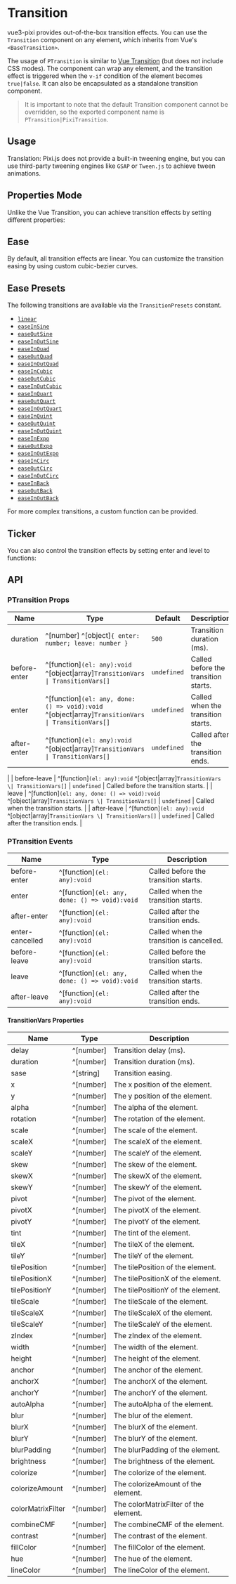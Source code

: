 # Transition

vue3-pixi provides out-of-the-box transition effects. You can use the `Transition` component on any element, which inherits from Vue's `<BaseTransition>`.

The usage of `PTransition` is similar to [Vue Transition](https://cn.vuejs.org/guide/built-ins/transition.html#javascript-hooks) (but does not include CSS modes). The component can wrap any element, and the transition effect is triggered when the `v-if` condition of the element becomes `true|false`. It can also be encapsulated as a standalone transition component.

> It is important to note that the default Transition component cannot be overridden, so the exported component name is `PTransition|PixiTransition`.

## Usage

Translation: Pixi.js does not provide a built-in tweening engine, but you can use third-party tweening engines like `GSAP` or `Tween.js` to achieve tween animations.

<demo src="./demo/transition.vue" :width="400" :expand="false" />

## Properties Mode

Unlike the Vue Transition, you can achieve transition effects by setting different properties:

<demo src="./demo/transition-properties.vue" :width="400" />


## Ease

By default, all transition effects are linear. You can customize the transition easing by using custom cubic-bezier curves.

<demo src="./demo/transition-ease-presets.vue" :width="400" />

## Ease Presets

The following transitions are available via the `TransitionPresets` constant.

- [`linear`](https://cubic-bezier.com/#0,0,1,1)
- [`easeInSine`](https://cubic-bezier.com/#.12,0,.39,0)
- [`easeOutSine`](https://cubic-bezier.com/#.61,1,.88,1)
- [`easeInOutSine`](https://cubic-bezier.com/#.37,0,.63,1)
- [`easeInQuad`](https://cubic-bezier.com/#.11,0,.5,0)
- [`easeOutQuad`](https://cubic-bezier.com/#.5,1,.89,1)
- [`easeInOutQuad`](https://cubic-bezier.com/#.45,0,.55,1)
- [`easeInCubic`](https://cubic-bezier.com/#.32,0,.67,0)
- [`easeOutCubic`](https://cubic-bezier.com/#.33,1,.68,1)
- [`easeInOutCubic`](https://cubic-bezier.com/#.65,0,.35,1)
- [`easeInQuart`](https://cubic-bezier.com/#.5,0,.75,0)
- [`easeOutQuart`](https://cubic-bezier.com/#.25,1,.5,1)
- [`easeInOutQuart`](https://cubic-bezier.com/#.76,0,.24,1)
- [`easeInQuint`](https://cubic-bezier.com/#.64,0,.78,0)
- [`easeOutQuint`](https://cubic-bezier.com/#.22,1,.36,1)
- [`easeInOutQuint`](https://cubic-bezier.com/#.83,0,.17,1)
- [`easeInExpo`](https://cubic-bezier.com/#.7,0,.84,0)
- [`easeOutExpo`](https://cubic-bezier.com/#.16,1,.3,1)
- [`easeInOutExpo`](https://cubic-bezier.com/#.87,0,.13,1)
- [`easeInCirc`](https://cubic-bezier.com/#.55,0,1,.45)
- [`easeOutCirc`](https://cubic-bezier.com/#0,.55,.45,1)
- [`easeInOutCirc`](https://cubic-bezier.com/#.85,0,.15,1)
- [`easeInBack`](https://cubic-bezier.com/#.36,0,.66,-.56)
- [`easeOutBack`](https://cubic-bezier.com/#.34,1.56,.64,1)
- [`easeInOutBack`](https://cubic-bezier.com/#.68,-.6,.32,1.6)

For more complex transitions, a custom function can be provided.

<demo src="./demo/transition-ease-custom.vue" :width="400" />

## Ticker

You can also control the transition effects by setting enter and level to functions:

<demo src="./demo/transition-ticker.vue" :width="400" />

## API

### PTransition Props

| Name | Type | Default | Description |
| ---- | ---- | ---- | ---- |
| duration | ^[number] ^[object]`{ enter: number; leave: number }` | `500` | Transition duration (ms). |
| before-enter | ^[function]`(el: any):void` ^[object\|array]`TransitionVars \| TransitionVars[]` | `undefined` | Called before the transition starts. |
| enter | ^[function]`(el: any, done: () => void):void` ^[object\|array]`TransitionVars \| TransitionVars[]` | `undefined` | Called when the transition starts. |
| after-enter | ^[function]`(el: any):void` ^[object\|array]`TransitionVars \| TransitionVars[]` | `undefined` | Called after the transition ends. |
| 
| before-leave | ^[function]`(el: any):void` ^[object\|array]`TransitionVars \| TransitionVars[]` | `undefined` | Called before the transition starts. |
| leave | ^[function]`(el: any, done: () => void):void` ^[object\|array]`TransitionVars \| TransitionVars[]` | `undefined` | Called when the transition starts. |
| after-leave | ^[function]`(el: any):void` ^[object\|array]`TransitionVars \| TransitionVars[]` | `undefined` | Called after the transition ends. |

### PTransition Events

| Name | Type | Description |
| ---- | ---- | ---- |
| before-enter | ^[function]`(el: any):void` | Called before the transition starts. |
| enter | ^[function]`(el: any, done: () => void):void` | Called when the transition starts. |
| after-enter | ^[function]`(el: any):void` | Called after the transition ends. |
| enter-cancelled | ^[function]`(el: any):void` | Called when the transition is cancelled. |
| before-leave | ^[function]`(el: any):void` | Called before the transition starts. |
| leave | ^[function]`(el: any, done: () => void):void` | Called when the transition starts. |
| after-leave | ^[function]`(el: any):void` | Called after the transition ends. |

#### TransitionVars Properties

| Name | Type | Description |
| ---- | ---- | ---- |
| delay | ^[number] | Transition delay (ms). |
| duration | ^[number] | Transition duration (ms). |
| sase | ^[string] | Transition easing. |
| x | ^[number] | The x position of the element. |
| y | ^[number] | The y position of the element. |
| alpha | ^[number] | The alpha of the element. |
| rotation | ^[number] | The rotation of the element. |
| scale | ^[number] | The scale of the element. |
| scaleX | ^[number] | The scaleX of the element. |
| scaleY | ^[number] | The scaleY of the element. |
| skew | ^[number] | The skew of the element. |
| skewX | ^[number] | The skewX of the element. |
| skewY | ^[number] | The skewY of the element. |
| pivot | ^[number] | The pivot of the element. |
| pivotX | ^[number] | The pivotX of the element. |
| pivotY | ^[number] | The pivotY of the element. |
| tint | ^[number] | The tint of the element. |
| tileX | ^[number] | The tileX of the element. |
| tileY | ^[number] | The tileY of the element. |
| tilePosition | ^[number] | The tilePosition of the element. |
| tilePositionX | ^[number] | The tilePositionX of the element. |
| tilePositionY | ^[number] | The tilePositionY of the element. |
| tileScale | ^[number] | The tileScale of the element. |
| tileScaleX | ^[number] | The tileScaleX of the element. |
| tileScaleY | ^[number] | The tileScaleY of the element. |
| zIndex | ^[number] | The zIndex of the element. |
| width | ^[number] | The width of the element. |
| height | ^[number] | The height of the element. |
| anchor | ^[number] | The anchor of the element. |
| anchorX | ^[number] | The anchorX of the element. |
| anchorY | ^[number] | The anchorY of the element. |
| autoAlpha | ^[number] | The autoAlpha of the element. |
| blur | ^[number] | The blur of the element. |
| blurX | ^[number] | The blurX of the element. |
| blurY | ^[number] | The blurY of the element. |
| blurPadding | ^[number] | The blurPadding of the element. |
| brightness | ^[number] | The brightness of the element. |
| colorize | ^[number] | The colorize of the element. |
| colorizeAmount | ^[number] | The colorizeAmount of the element. |
| colorMatrixFilter | ^[number] | The colorMatrixFilter of the element. |
| combineCMF | ^[number] | The combineCMF of the element. |
| contrast | ^[number] | The contrast of the element. |
| fillColor | ^[number] | The fillColor of the element. |
| hue | ^[number] | The hue of the element. |
| lineColor | ^[number] | The lineColor of the element. |